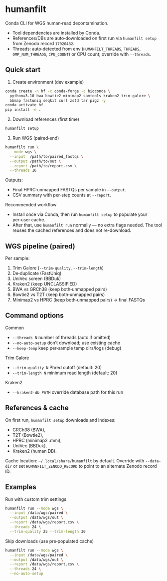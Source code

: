 # humanfilt

Conda CLI for WGS human‐read decontamination.

- Tool dependencies are installed by Conda.
- References/DBs are auto‑downloaded on first run via `humanfilt setup` from Zenodo record `17020482`.
- Threads: auto‑detected from env (`HUMANFILT_THREADS`, `THREADS`, `OMP_NUM_THREADS`, `CPU_COUNT`) or CPU count; override with `--threads`.

## Quick start

1) Create environment (dev example)
```bash
conda create -n hf -c conda-forge -c bioconda \
  python=3.10 bwa bowtie2 minimap2 samtools kraken2 trim-galore \
  bbmap fastuniq seqkit curl zstd tar pigz -y
conda activate hf
pip install -e .
```

2) Download references (first time)
```bash
humanfilt setup
```

3) Run WGS (paired‑end)
```bash
humanfilt run \
  --mode wgs \
  --input  /path/to/paired_fastqs \
  --output /path/to/out \
  --report /path/to/report.csv \
  --threads 16
```

Outputs:
- Final HPRC‑unmapped FASTQs per sample in `--output`.
- CSV summary with per‑step counts at `--report`.

Recommended workflow
- Install once via Conda, then run `humanfilt setup` to populate your per‑user cache.
- After that, use `humanfilt run` normally — no extra flags needed. The tool reuses the cached references and does not re-download.

## WGS pipeline (paired)

Per sample:
1. Trim Galore (`--trim-quality`, `--trim-length`)
2. De‑duplicate (FastUniq)
3. UniVec screen (BBDuk)
4. Kraken2 (keep UNCLASSIFIED)
5. BWA vs GRCh38 (keep both‑unmapped pairs)
6. Bowtie2 vs T2T (keep both‑unmapped pairs)
7. Minimap2 vs HPRC (keep both‑unmapped pairs) → final FASTQs

## Command options

Common
- `--threads N`              number of threads (auto if omitted)
- `--no-auto-setup`          don’t download; use existing cache
- `--keep-temp`              keep per‑sample temp dirs/logs (debug)

Trim Galore
- `--trim-quality N`         Phred cutoff (default: 20)
- `--trim-length N`          minimum read length (default: 20)

Kraken2
- `--kraken2-db PATH`        override database path for this run

## References & cache

On first run, `humanfilt setup` downloads and indexes:
- GRCh38 (BWA),
- T2T (Bowtie2),
- HPRC (minimap2 .mmi),
- UniVec (BBDuk),
- Kraken2 (human DB).

Cache location: `~/.local/share/humanfilt` by default. Override with `--data-dir` or set `HUMANFILT_ZENODO_RECORD` to point to an alternate Zenodo record ID.

## Examples

Run with custom trim settings
```bash
humanfilt run --mode wgs \
  --input /data/wgs/paired \
  --output /data/wgs/out \
  --report /data/wgs/report.csv \
  --threads 24 \
  --trim-quality 25 --trim-length 30
```

Skip downloads (use pre‑populated cache)
```bash
humanfilt run --mode wgs \
  --input /data/wgs/paired \
  --output /data/wgs/out \
  --report /data/wgs/report.csv \
  --threads 24 \
  --no-auto-setup
```
